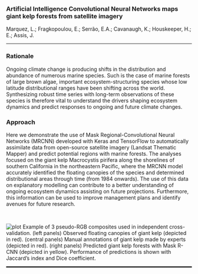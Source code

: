 ### Artificial Intelligence Convolutional Neural Networks maps giant kelp forests from satellite imagery

Marquez, L.; Fragkopoulou, E.; Serrão, E.A.; Cavanaugh, K.; Houskeeper, H.; E.; Assis, J.

<hr style="border: 0.5px">

### Rationale
Ongoing climate change is producing shifts in the distribution and abundance of numerous marine species. Such is the case of marine forests of large brown algae, important ecosystem-structuring species whose low latitude distributional ranges have been shifting across the world. Synthesizing robust time series with long-term observations of these species is therefore vital to understand the drivers shaping ecosystem dynamics and predict responses to ongoing and future climate changes. 

### Approach
Here we demonstrate the use of Mask Regional-Convolutional Neural Networks (MRCNN) developed with Keras and TensorFlow to automatically assimilate data from open-source satellite imagery (Landsat Thematic Mapper) and predict potential regions with marine forests. The analyses focused on the giant kelp Macrocystis pirifera along the shorelines of southern California in the northeastern Pacific, where the MRCNN model accurately identified the floating canopies of the species and determined distributional areas through time (from 1984 onwards). The use of this data on explanatory modelling can contribute to a better understanding of ongoing ecosystem dynamics assisting on future projections. Furthermore, this information can be used to improve management plans and identify avenues for future research.

<br>

![plot](./Figure.png)
Example of 3 pseudo-RGB composites used in independent cross-validation. (left panels) Observed floating canopies of giant kelp (depicted in red). (central panels) Manual annotations of giant kelp made by experts (depicted in red). (right panels) Predicted giant kelp forests with Mask R-CNN (depicted in yellow). Performance of predictions is shown with Jaccard’s index and Dice coefficient.

<hr style="border:1px dashed">
